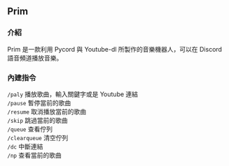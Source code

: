 ## Prim

### 介紹
Prim 是一款利用 Pycord 與 Youtube-dl 所製作的音樂機器人，可以在 Discord 語音頻道播放音樂。

### 內建指令
`/paly` 播放歌曲，輸入關鍵字或是 Youtube 連結 \
`/pause` 暫停當前的歌曲 \
`/resume` 取消播放當前的歌曲 \
`/skip` 跳過當前的歌曲 \
`/queue` 查看佇列 \
`/clearqueue` 清空佇列 \
`/dc` 中斷連結 \
`/np` 查看當前的歌曲 
